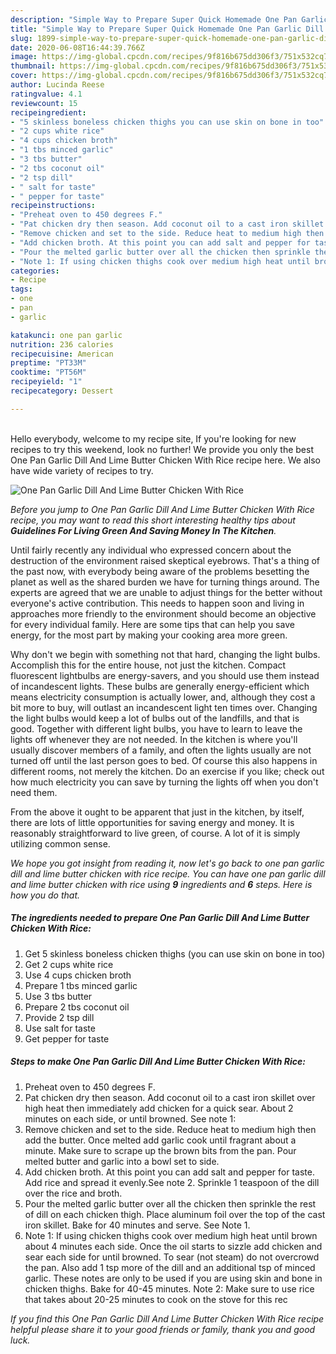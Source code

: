 ```yaml
---
description: "Simple Way to Prepare Super Quick Homemade One Pan Garlic Dill And Lime Butter Chicken With Rice"
title: "Simple Way to Prepare Super Quick Homemade One Pan Garlic Dill And Lime Butter Chicken With Rice"
slug: 1899-simple-way-to-prepare-super-quick-homemade-one-pan-garlic-dill-and-lime-butter-chicken-with-rice
date: 2020-06-08T16:44:39.766Z
image: https://img-global.cpcdn.com/recipes/9f816b675dd306f3/751x532cq70/one-pan-garlic-dill-and-lime-butter-chicken-with-rice-recipe-main-photo.jpg
thumbnail: https://img-global.cpcdn.com/recipes/9f816b675dd306f3/751x532cq70/one-pan-garlic-dill-and-lime-butter-chicken-with-rice-recipe-main-photo.jpg
cover: https://img-global.cpcdn.com/recipes/9f816b675dd306f3/751x532cq70/one-pan-garlic-dill-and-lime-butter-chicken-with-rice-recipe-main-photo.jpg
author: Lucinda Reese
ratingvalue: 4.1
reviewcount: 15
recipeingredient:
- "5 skinless boneless chicken thighs you can use skin on bone in too"
- "2 cups white rice"
- "4 cups chicken broth"
- "1 tbs minced garlic"
- "3 tbs butter"
- "2 tbs coconut oil"
- "2 tsp dill"
- " salt for taste"
- " pepper for taste"
recipeinstructions:
- "Preheat oven to 450 degrees F."
- "Pat chicken dry then season. Add coconut oil to a cast iron skillet over high heat then immediately add chicken for a quick sear. About 2 minutes on each side, or until browned. See note 1:"
- "Remove chicken and set to the side. Reduce heat to medium high then add the butter. Once melted add garlic cook until fragrant about a minute. Make sure to scrape up the brown bits from the pan. Pour melted butter and garlic into a bowl set to side."
- "Add chicken broth. At this point you can add salt and pepper for taste. Add rice and spread it evenly.See note 2. Sprinkle 1 teaspoon of the dill over the rice and broth."
- "Pour the melted garlic butter over all the chicken then sprinkle the rest of dill on each chicken thigh. Place aluminum foil over the top of the cast iron skillet. Bake for 40 minutes and serve. See Note 1."
- "Note 1: If using chicken thighs cook over medium high heat until brown about 4 minutes each side. Once the oil starts to sizzle add chicken and sear each side for until browned. To sear (not steam) do not overcrowd the pan. Also add 1 tsp more of the dill and an additional tsp of minced garlic. These notes are only to be used if you are using skin and bone in chicken thighs. Bake for 40-45 minutes. Note 2: Make sure to use rice that takes about 20-25 minutes to cook on the stove for this rec"
categories:
- Recipe
tags:
- one
- pan
- garlic

katakunci: one pan garlic 
nutrition: 236 calories
recipecuisine: American
preptime: "PT33M"
cooktime: "PT56M"
recipeyield: "1"
recipecategory: Dessert

---
```

<br>
Hello everybody, welcome to my recipe site, If you're looking for new recipes to try this weekend, look no further! We provide you only the best One Pan Garlic Dill And Lime Butter Chicken With Rice recipe here. We also have wide variety of recipes to try.
<br>


![One Pan Garlic Dill And Lime Butter Chicken With Rice](https://img-global.cpcdn.com/recipes/9f816b675dd306f3/751x532cq70/one-pan-garlic-dill-and-lime-butter-chicken-with-rice-recipe-main-photo.jpg)

<i>Before you jump to One Pan Garlic Dill And Lime Butter Chicken With Rice recipe, you may want to read this short interesting healthy tips about 
<strong>Guidelines For Living Green And Saving Money In The Kitchen</strong>.</i>
</br>

Until fairly recently any individual who expressed concern about the destruction of the environment raised skeptical eyebrows. That's a thing of the past now, with everybody being aware of the problems besetting the planet as well as the shared burden we have for turning things around. The experts are agreed that we are unable to adjust things for the better without everyone's active contribution. This needs to happen soon and living in approaches more friendly to the environment should become an objective for every individual family. Here are some tips that can help you save energy, for the most part by making your cooking area more green.

Why don't we begin with something not that hard, changing the light bulbs. Accomplish this for the entire house, not just the kitchen. Compact fluorescent lightbulbs are energy-savers, and you should use them instead of incandescent lights. These bulbs are generally energy-efficient which means electricity consumption is actually lower, and, although they cost a bit more to buy, will outlast an incandescent light ten times over. Changing the light bulbs would keep a lot of bulbs out of the landfills, and that is good. Together with different light bulbs, you have to learn to leave the lights off whenever they are not needed. In the kitchen is where you'll usually discover members of a family, and often the lights usually are not turned off until the last person goes to bed. Of course this also happens in different rooms, not merely the kitchen. Do an exercise if you like; check out how much electricity you can save by turning the lights off when you don't need them.

From the above it ought to be apparent that just in the kitchen, by itself, there are lots of little opportunities for saving energy and money. It is reasonably straightforward to live green, of course. A lot of it is simply utilizing common sense.


<i>We hope you got insight from reading it, now let's go back to one pan garlic dill and lime butter chicken with rice recipe. You can have one pan garlic dill and lime butter chicken with rice using <strong>9</strong> ingredients and <strong>6</strong> steps. Here is how you do that.
</i>

##### The ingredients needed to prepare One Pan Garlic Dill And Lime Butter Chicken With Rice:

1. Get 5 skinless boneless chicken thighs (you can use skin on bone in too)
1. Get 2 cups white rice
1. Use 4 cups chicken broth
1. Prepare 1 tbs minced garlic
1. Use 3 tbs butter
1. Prepare 2 tbs coconut oil
1. Provide 2 tsp dill
1. Use  salt for taste
1. Get  pepper for taste


##### Steps to make One Pan Garlic Dill And Lime Butter Chicken With Rice:

1. Preheat oven to 450 degrees F.
1. Pat chicken dry then season. Add coconut oil to a cast iron skillet over high heat then immediately add chicken for a quick sear. About 2 minutes on each side, or until browned. See note 1:
1. Remove chicken and set to the side. Reduce heat to medium high then add the butter. Once melted add garlic cook until fragrant about a minute. Make sure to scrape up the brown bits from the pan. Pour melted butter and garlic into a bowl set to side.
1. Add chicken broth. At this point you can add salt and pepper for taste. Add rice and spread it evenly.See note 2. Sprinkle 1 teaspoon of the dill over the rice and broth.
1. Pour the melted garlic butter over all the chicken then sprinkle the rest of dill on each chicken thigh. Place aluminum foil over the top of the cast iron skillet. Bake for 40 minutes and serve. See Note 1.
1. Note 1: If using chicken thighs cook over medium high heat until brown about 4 minutes each side. Once the oil starts to sizzle add chicken and sear each side for until browned. To sear (not steam) do not overcrowd the pan. Also add 1 tsp more of the dill and an additional tsp of minced garlic. These notes are only to be used if you are using skin and bone in chicken thighs. Bake for 40-45 minutes. Note 2: Make sure to use rice that takes about 20-25 minutes to cook on the stove for this rec


<i>If you find this One Pan Garlic Dill And Lime Butter Chicken With Rice recipe helpful please share it to your good friends or family, thank you and good luck.</i>
